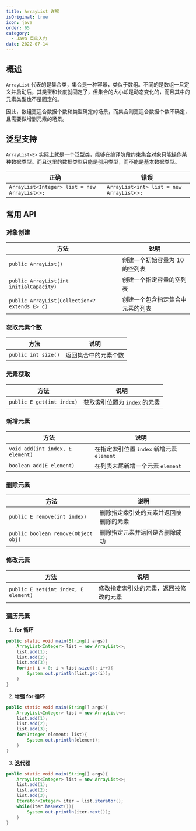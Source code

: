 ```yaml
---
title: ArrayList 详解
isOriginal: true
icon: java
order: 65
category:
  - Java 菜鸟入门
date: 2022-07-14
---
```




## 概述

`ArrayList` 代表的是集合类，集合是一种容器，类似于数组。不同的是数组一旦定义并启动后，其类型和长度就固定了，但集合的大小却是动态变化的，而且其中的元素类型也不是固定的。

因此，数组更适合数据个数和类型确定的场景，而集合则更适合数据个数不确定，且需要做增删元素的场景。

## 泛型支持

`ArrayList<E>` 实际上就是一个泛型类，能够在编译阶段约束集合对象只能操作某种数据类型。而且这里的数据类型只能是引用类型，而不能是基本数据类型。

| 正确                                         | 错误                                     |
| -------------------------------------------- | ---------------------------------------- |
| `ArrayList<Integer> list = new ArrayList<>;` | `ArrayList<int> list = new ArrayList<>;` |

## 常用 API

### 对象创建

| 方法                                          | 说明                             |
| --------------------------------------------- | -------------------------------- |
| `public ArrayList()`                          | 创建一个初始容量为 10 的空列表   |
| `public ArrayList(int initialCapacity)`       | 创建一个指定容量的空列表         |
| `public ArrayList(Collection<? extends E> c)` | 创建一个包含指定集合中元素的列表 |

### 获取元素个数

| 方法                | 说明                 |
| ------------------- | -------------------- |
| `public int size()` | 返回集合中的元素个数 |

### 元素获取

| 方法                      | 说明                          |
| ------------------------- | ----------------------------- |
| `public E get(int index)` | 获取索引位置为 `index` 的元素 |

### 新增元素

| 方法                             | 说明                                      |
| -------------------------------- | ----------------------------------------- |
| `void add(int index, E element)` | 在指定索引位置 `index` 新增元素 `element` |
| `boolean add(E element)`         | 在列表末尾新增一个元素 `element`          |

### 删除元素

| 方法                                | 说明                                   |
| ----------------------------------- | -------------------------------------- |
| `public E remove(int index)`        | 删除指定索引处的元素并返回被删除的元素 |
| `public boolean remove(Object obj)` | 删除指定元素并返回是否删除成功         |

### 修改元素

| 方法                                 | 说明                                   |
| ------------------------------------ | -------------------------------------- |
| `public E set(int index, E element)` | 修改指定索引处的元素，返回被修改的元素 |

### 遍历元素

1.   **for 循环**

```java
public static void main(String[] args){
    ArrayList<Integer> list = new ArrayList<>;
    list.add(1);
    list.add(2);
    list.add(3);
    for(int i = 0; i < list.size(); i++){
        System.out.println(list.get(i));
    }
}
```

2.   **增强 for 循环**

```java
public static void main(String[] args){
    ArrayList<Integer> list = new ArrayList<>;
    list.add(1);
    list.add(2);
    list.add(3);
    for(Integer element: list){
        System.out.println(element);
    }
}
```

3.   **迭代器**

```java
public static void main(String[] args){
    ArrayList<Integer> list = new ArrayList<>;
    list.add(1);
    list.add(2);
    list.add(3);
    Iterator<Integer> iter = list.iterator();
    while(iter.hasNext()){
        System.out.println(iter.next());
    }
}
```